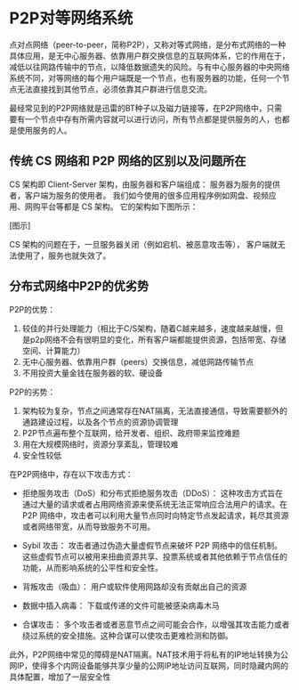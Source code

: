 # P2P对等网络系统

点对点网络（peer-to-peer，简称P2P），又称对等式网络，是分布式网络的一种具体应用，是无中心服务器、依靠用户群交换信息的互联网体系，它的作用在于，减低以往网路传输中的节点，以降低数据遗失的风险。与有中心服务器的中央网络系统不同，对等网络的每个用户端既是一个节点，也有服务器的功能，任何一个节点无法直接找到其他节点，必须依靠其户群进行信息交流。

最经常见到的P2P网络就是迅雷的BT种子以及磁力链接等，在P2P网络中，只需要有一个节点中存有所需内容就可以进行访问，所有节点都是提供服务的人，也都是使用服务的人。

## 传统 CS 网络和 P2P 网络的区别以及问题所在

CS 架构即 Client-Server 架构，由服务器和客户端组成：
服务器为服务的提供者，客户端为服务的使用者。
我们如今使用的很多应用程序例如网盘、视频应用、网购平台等都是 CS 架构。
它的架构如下图所示：

[图示]

CS 架构的问题在于，一旦服务器关闭（例如宕机、被恶意攻击等），
客户端就无法使用了，服务也就失效了。

## 分布式网络中P2P的优劣势

P2P的优势：

1. 较佳的并行处理能力（相比于C/S架构，随着C越来越多，速度越来越慢，但是p2p网络不会有很明显的变化，所有客户端都能提供资源，包括带宽、存储空间、计算能力）
2. 无中心服务器、依靠用户群（peers）交换信息，减低网路传输节点
3. 不用投资大量金钱在服务器的软、硬设备

P2P的劣势：

1. 架构较为复杂，节点之间通常存在NAT隔离，无法直接通信，导致需要额外的通路建设过程，以及各个节点的资源协调管理
2. P2P节点遍布整个互联网，给开发者、组织、政府带来监控难题
3. 用在大规模网络时，资源分享紊乱，管理较难
4. 安全性较低

在P2P网络中，存在以下攻击方式：
- 拒绝服务攻击（DoS）和分布式拒绝服务攻击（DDoS）：
这种攻击方式旨在通过大量的请求或者占用网络资源来使系统无法正常响应合法用户的请求。在 P2P 网络中，攻击者可以利用大量节点同时向特定节点发起请求，耗尽其资源或者网络带宽，从而导致服务不可用。

- Sybil 攻击：
攻击者通过伪造大量虚假节点来破坏 P2P 网络中的信任机制。这些虚假节点可以被用来扭曲资源共享、投票系统或者其他依赖于节点信任的功能，从而影响系统的公平性和安全性。

- 背叛攻击（吸血）：
用户或软件使用网路却没有贡献出自己的资源

- 数据中插入病毒：
下载或传递的文件可能被感染病毒木马

- 合谋攻击：
多个攻击者或者恶意节点之间可能会合作，以增强其攻击能力或者绕过系统的安全措施。这种合谋可以使攻击更难检测和防御。


此外，P2P网络中常见的障碍是NAT隔离。NAT技术用于将私有的IP地址转换为公网IP，使得多个内网设备能够共享少量的公网IP地址访问互联网，同时隐藏内网的具体配置，增加了一层安全性
